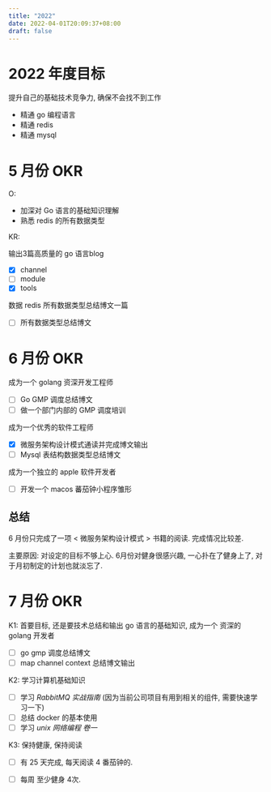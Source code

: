 ```yaml
---
title: "2022"
date: 2022-04-01T20:09:37+08:00
draft: false
---
```


# 2022 年度目标

提升自己的基础技术竞争力, 确保不会找不到工作

- 精通 go 编程语言
- 精通 redis
- 精通 mysql

# 5 月份 OKR
O:

- 加深对 Go 语言的基础知识理解
- 熟悉 redis 的所有数据类型

KR:

输出3篇高质量的 go 语言blog 

- [x] channel
- [ ] module
- [x] tools
	
数据 redis 所有数据类型总结博文一篇

- [ ] 所有数据类型总结博文


# 6 月份 OKR

成为一个 golang 资深开发工程师
 
- [ ] Go GMP 调度总结博文
- [ ] 做一个部门内部的 GMP 调度培训

成为一个优秀的软件工程师

- [x] 微服务架构设计模式通读并完成博文输出
- [ ] Mysql 表结构数据类型总结博文

成为一个独立的 apple 软件开发者

- [ ] 开发一个 macos 蕃茄钟小程序雏形

## 总结
6 月份只完成了一项 < 微服务架构设计模式 > 书籍的阅读. 完成情况比较差. 

主要原因:
	对设定的目标不够上心. 6月份对健身很感兴趣, 一心扑在了健身上了, 对于月初制定的计划也就淡忘了. 

# 7 月份 OKR
K1: 首要目标, 还是要技术总结和输出 go 语言的基础知识, 成为一个 资深的 golang 开发者
- [ ] go gmp 调度总结博文
- [ ] map channel context 总结博文输出

K2: 学习计算机基础知识
- [ ] 学习 *RabbitMQ 实战指南*  (因为当前公司项目有用到相关的组件, 需要快速学习一下)
- [ ] 总结 docker 的基本使用
- [ ] 学习 *unix 网络编程 卷一*

K3: 保持健康, 保持阅读
- [ ] 有 25 天完成, 每天阅读 4 番茄钟的. 
- [ ] 每周 至少健身 4次.


